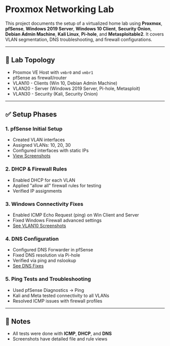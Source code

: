 # Proxmox Networking Lab

This project documents the setup of a virtualized home lab using **Proxmox**, **pfSense**, **Windows 2019 Server**, **Windows 10 Client**, **Security Onion**, **Debian Admin Machine**, **Kali Linux**, **Pi-hole**, and **Metasploitable2**. It covers VLAN segmentation, DNS troubleshooting, and firewall configurations.

---

## 🧱 Lab Topology

- Proxmox VE Host with `vmbr0` and `vmbr1`
- pfSense as firewall/router
- VLAN10 - Clients (Win 10, Debian Admin Machine)
- VLAN20 - Server (Windows 2019 Server, Pi-hole, Metasploit)
- VLAN30 - Security (Kali, Security Onion)

---

## ✅ Setup Phases

### 1. pfSense Initial Setup
- Created VLAN interfaces
- Assigned VLANs: 10, 20, 30
- Configured interfaces with static IPs
- [View Screenshots](images/pfSenseSetup/README.md)

### 2. DHCP & Firewall Rules
- Enabled DHCP for each VLAN
- Applied "allow all" firewall rules for testing
- Verified IP assignments

### 3. Windows Connectivity Fixes
- Enabled ICMP Echo Request (ping) on Win Client and Server
- Fixed Windows Firewall advanced settings
- [See VLAN10 Screenshots](images/VLAN10/README.md)

### 4. DNS Configuration
- Configured DNS Forwarder in pfSense
- Fixed DNS resolution via Pi-hole
- Verified via ping and nslookup
- [See DNS Fixes](images/DNSFixes/README.md)

### 5. Ping Tests and Troubleshooting
- Used pfSense Diagnostics → Ping
- Kali and Meta tested connectivity to all VLANs
- Resolved ICMP issues with firewall profiles

---

## 🧠 Notes

- All tests were done with **ICMP**, **DHCP**, and **DNS**
- Screenshots have detailed file and rule views
